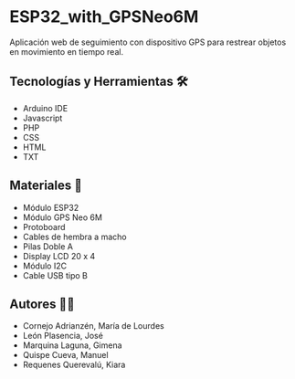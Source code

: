 # ESP32_with_GPSNeo6M
Aplicación web de seguimiento con dispositivo GPS para restrear objetos en movimiento en tiempo real.

## Tecnologías y Herramientas 🛠️
* Arduino IDE
* Javascript
* PHP
* CSS
* HTML
* TXT 


## Materiales 🔋
* Módulo ESP32
* Módulo GPS Neo 6M
* Protoboard
* Cables de hembra a macho
* Pilas Doble A
* Display LCD 20 x 4
* Módulo I2C
* Cable USB tipo B


## Autores 👨‍💻
* Cornejo Adrianzén, María de Lourdes
* León Plasencia, José
* Marquina Laguna, Gimena
* Quispe Cueva, Manuel
* Requenes Querevalú, Kiara

